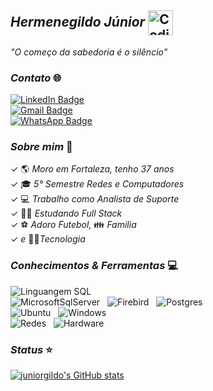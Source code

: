 ## *Hermenegildo Júnior* <img alt="Coding Gif" src="https://media2.giphy.com/media/du3J3cXyzhj75IOgvA/giphy.gif?cid=790b76118849e7b024333f0377101b6f9d71150022128261&rid=giphy.gif&ct=g" height="40" width="40" align="center"/>&nbsp;<br/> 

*"O começo da sabedoria é o silêncio"*


### *Contato* 🌐


[![LinkedIn Badge](https://shields.io/badge/-JúniorGildo-blue?style=flate-square&logo=Linkedin&logoColor=white&link=https://www.linkedin.com/in/j%C3%BAnior-gildo-729764214/)](https://www.linkedin.com/in/j%C3%BAnior-gildo-729764214/) </br>
[![Gmail Badge](https://shields.io/badge/-juniorcm1803@gmail.com-c14438?style=flate-square&logo=Gmail&logoColor=white&link=mailto:juniorcm1803@gmail.com)](mailto:juniorcm1803@gmail.com) </br>
[![WhatsApp Badge](https://shields.io/badge/-85987200755-34af23?style=flate-square&logo=WhatsApp&logoColor=white&link=https://web.whatsapp.com/)](https://web.whatsapp.com/) </br>



### *Sobre mim* 🎯

✓ 🌎 *Moro em Fortaleza, tenho 37 anos*  </br>
✓ 🎓 *5° Semestre Redes e Computadores*  </br>
✓ 💻 *Trabalho como Analista de Suporte*  </br>
✓ 👨‍💻 *Estudando Full Stack* </br>
✓ ⚽ *Adoro Futebol,* 👪 *Familia* </br>
✓ *e* 👨‍💻*Tecnologia*</br>



### *Conhecimentos & Ferramentas* 💻
![Linguangem SQL](https://img.shields.io/badge/-LinguangemSQL-7CFC00??style=plastic&logo=MicrosoftSqlServer&logoColor=black) &nbsp;  </br>
![MicrosoftSqlServer](https://img.shields.io/badge/-SqlServer-f1f1f1?style=plastic&logo=MicrosoftSqlServer&logoColor=black) &nbsp; 
![Firebird](https://img.shields.io/badge/-Firebird-FF5733?style=plastice&logo=firefox&logoColor=white) &nbsp; 
![Postgres](https://img.shields.io/badge/-Postgres-008bb9?style=plastic&logo=PostGreSQL&logoColor=white) &nbsp; </br>
![Ubuntu](https://img.shields.io/badge/-Ubuntu-DD4814?style=plastic&logo=Ubuntu&logoColor=white) &nbsp;
![Windows](https://img.shields.io/badge/-Windows-007BD7?style=plastic&logo=windows&logoColor=white) &nbsp; </br>
![Redes](https://img.shields.io/badge/-Redes-007BD7?style=plastic&logo=wireless&logoColor=white) &nbsp; 
![Hardware](https://img.shields.io/badge/-Hardware-007BD7?style=plastic&logo=hardware&logoColor=white) &nbsp; </br>
                                                                                                                 
                                                                                                                 
### *Status* ⭐



[![juniorgildo's GitHub stats](https://github-readme-stats.vercel.app/api?username=juniorgildo&show_icons=true&count_private=true&theme=codeSTACKr&title_color=00acee&icon_color=FF0000)](https://github.com/juniorgildo)

